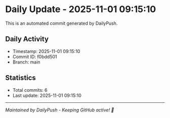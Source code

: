 # Daily Update - 2025-11-01 09:15:10

This is an automated commit generated by DailyPush.

## Daily Activity
- Timestamp: 2025-11-01 09:15:10
- Commit ID: f0bdd501
- Branch: main

## Statistics
- Total commits: 6
- Last update: 2025-11-01 09:15:10

---
*Maintained by DailyPush - Keeping GitHub active! 🚀*
